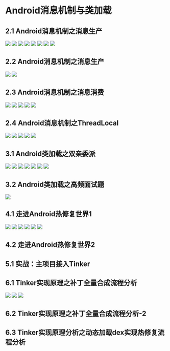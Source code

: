 # Android消息机制与类加载


## 2.1 Android消息机制之消息生产

<img src="image/Android消息机制1.png" style="zoom:100%"> 
<img src="image/Android消息机制2.png" style="zoom:100%"> 
<img src="image/Android消息机制3.png" style="zoom:100%"> 
<img src="image/Android消息机制4.png" style="zoom:100%"> 
<img src="image/Android消息机制5.png" style="zoom:100%"> 
<img src="image/Android消息机制6.png" style="zoom:100%"> 
<img src="image/Android消息机制7.png" style="zoom:100%"> 
<img src="image/Android消息机制8.png" style="zoom:100%">

 ## 2.2 Android消息机制之消息生产

<img src="image/Android消息机制9.png" style="zoom:100%"> 
<img src="image/Android消息机制10.png" style="zoom:100%"> 

## 2.3 Android消息机制之消息消费

<img src="image/Android消息机制11.png" style="zoom:100%">
<img src="image/Android消息机制12.png" style="zoom:100%"> 
<img src="image/Android消息机制13.png" style="zoom:100%"> 
<img src="image/Android消息机制14.png" style="zoom:100%"> 
<img src="image/Android消息机制15.png" style="zoom:100%"> 

## 2.4 Android消息机制之ThreadLocal

<img src="image/Android消息机制16.png" style="zoom:100%"> 
<img src="image/Android消息机制17.png" style="zoom:100%"> 
<img src="image/Android消息机制18.png" style="zoom:100%"> 
<img src="image/Android消息机制19.png" style="zoom:100%"> 
<img src="image/Android消息机制20.png" style="zoom:100%"> 

## 3.1 Android类加载之双亲委派

<img src="image/Android类加载机制1.png" style="zoom:100%"> 
<img src="image/Android类加载机制2.png" style="zoom:100%"> 
<img src="image/Android类加载机制3.png" style="zoom:100%"> 
<img src="image/Android类加载机制4.png" style="zoom:100%"> 
<img src="image/Android类加载机制5.png" style="zoom:100%"> 
<img src="image/Android类加载机制6.png" style="zoom:100%"> 
<img src="image/Android类加载机制7.png" style="zoom:100%"> 

## 3.2 Android类加载之高频面试题

<img src="image/Android类加载机制8.png" style="zoom:100%"> 

## 4.1 走进Android热修复世界1

<img src="image/Android热修复1.png" style="zoom:100%"> 
<img src="image/Android热修复2.png" style="zoom:100%"> 
<img src="image/Android热修复3.png" style="zoom:100%"> 
<img src="image/Android热修复4.png" style="zoom:100%"> 
<img src="image/Android热修复5.png" style="zoom:100%"> 
<img src="image/Android热修复6.png" style="zoom:100%"> 


## 4.2 走进Android热修复世界2
## 5.1 实战：主项目接入Tinker

## 6.1 Tinker实现原理之补丁全量合成流程分析

<img src="image/Tinker实现原理剖析1.png" style="zoom:100%"> 
<img src="image/Tinker实现原理剖析2.png" style="zoom:100%"> 
<img src="image/Tinker实现原理剖析3.png" style="zoom:100%"> 



## 6.2 Tinker实现原理之补丁全量合成流程分析-2
## 6.3 Tinker实现原理分析之动态加载dex实现热修复流程分析

